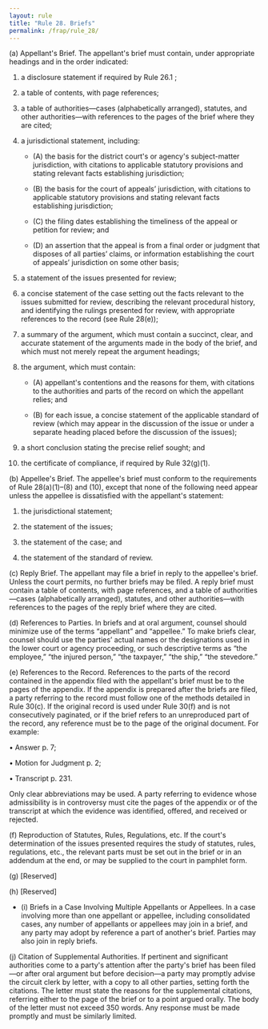 ```yaml
---
layout: rule
title: "Rule 28. Briefs"
permalink: /frap/rule_28/
---
```


(a) Appellant's Brief. The appellant's brief must contain, under appropriate headings and in the order indicated:


1. a disclosure statement if required by Rule 26.1 ;


2. a table of contents, with page references;


3. a table of authorities—cases (alphabetically arranged), statutes, and other authorities—with references to the pages of the brief where they are cited;


4. a jurisdictional statement, including:


    - (A) the basis for the district court's or agency's subject-matter jurisdiction, with citations to applicable statutory provisions and stating relevant facts establishing jurisdiction;


    - (B) the basis for the court of appeals’ jurisdiction, with citations to applicable statutory provisions and stating relevant facts establishing jurisdiction;


    - (C) the filing dates establishing the timeliness of the appeal or petition for review; and


    - (D) an assertion that the appeal is from a final order or judgment that disposes of all parties’ claims, or information establishing the court of appeals’ jurisdiction on some other basis;


5. a statement of the issues presented for review;


6. a concise statement of the case setting out the facts relevant to the issues submitted for review, describing the relevant procedural history, and identifying the rulings presented for review, with appropriate references to the record (see Rule 28(e));


7. a summary of the argument, which must contain a succinct, clear, and accurate statement of the arguments made in the body of the brief, and which must not merely repeat the argument headings;


8. the argument, which must contain:


    - (A) appellant's contentions and the reasons for them, with citations to the authorities and parts of the record on which the appellant relies; and


    - (B) for each issue, a concise statement of the applicable standard of review (which may appear in the discussion of the issue or under a separate heading placed before the discussion of the issues);


9. a short conclusion stating the precise relief sought; and


10. the certificate of compliance, if required by Rule 32(g)(1).


(b) Appellee's Brief. The appellee's brief must conform to the requirements of Rule 28(a)(1)–(8) and (10), except that none of the following need appear unless the appellee is dissatisfied with the appellant's statement:


1. the jurisdictional statement;


2. the statement of the issues;


3. the statement of the case; and


4. the statement of the standard of review.


(c) Reply Brief. The appellant may file a brief in reply to the appellee's brief. Unless the court permits, no further briefs may be filed. A reply brief must contain a table of contents, with page references, and a table of authorities—cases (alphabetically arranged), statutes, and other authorities—with references to the pages of the reply brief where they are cited.


(d) References to Parties. In briefs and at oral argument, counsel should minimize use of the terms “appellant” and “appellee.” To make briefs clear, counsel should use the parties’ actual names or the designations used in the lower court or agency proceeding, or such descriptive terms as “the employee,” “the injured person,” “the taxpayer,” “the ship,” “the stevedore.”


(e) References to the Record. References to the parts of the record contained in the appendix filed with the appellant's brief must be to the pages of the appendix. If the appendix is prepared after the briefs are filed, a party referring to the record must follow one of the methods detailed in Rule 30(c). If the original record is used under Rule 30(f) and is not consecutively paginated, or if the brief refers to an unreproduced part of the record, any reference must be to the page of the original document. For example:


• Answer p. 7;


• Motion for Judgment p. 2;


• Transcript p. 231.


Only clear abbreviations may be used. A party referring to evidence whose admissibility is in controversy must cite the pages of the appendix or of the transcript at which the evidence was identified, offered, and received or rejected.


(f) Reproduction of Statutes, Rules, Regulations, etc. If the court's determination of the issues presented requires the study of statutes, rules, regulations, etc., the relevant parts must be set out in the brief or in an addendum at the end, or may be supplied to the court in pamphlet form.


(g) [Reserved]


(h) [Reserved]


- (i) Briefs in a Case Involving Multiple Appellants or Appellees. In a case involving more than one appellant or appellee, including consolidated cases, any number of appellants or appellees may join in a brief, and any party may adopt by reference a part of another's brief. Parties may also join in reply briefs.


(j) Citation of Supplemental Authorities. If pertinent and significant authorities come to a party's attention after the party's brief has been filed—or after oral argument but before decision—a party may promptly advise the circuit clerk by letter, with a copy to all other parties, setting forth the citations. The letter must state the reasons for the supplemental citations, referring either to the page of the brief or to a point argued orally. The body of the letter must not exceed 350 words. Any response must be made promptly and must be similarly limited.
